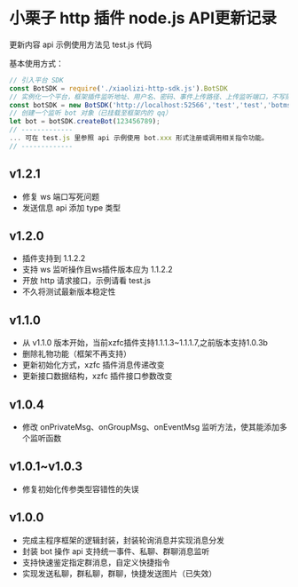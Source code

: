 # 小栗子 http 插件 node.js API更新记录

  更新内容 api 示例使用方法见 test.js 代码

  基本使用方式：

  ```javascript
  // 引入平台 SDK
  const BotSDK = require('./xiaolizi-http-sdk.js').BotSDK
  // 实例化一个平台，框架插件监听地址、用户名、密码、事件上传路径、上传监听端口，不写则默认80
  const botSDK = new BotSDK('http://localhost:52566','test','test','botmsg',8888)
  // 创建一个监听 bot 对象（已挂载至框架内的 qq）
  let bot = botSDK.createBot(123456789);
  // -------------
  ... 可在 test.js 里参照 api 示例使用 bot.xxx 形式注册或调用相关指令功能。
  // -------------
  ```

## v1.2.1

* 修复 ws 端口写死问题
* 发送信息 api 添加 type 类型

## v1.2.0

* 插件支持到 1.1.2.2
* 支持 ws 监听操作且ws插件版本应为 1.1.2.2
* 开放 http 请求接口，示例请看 test.js
* 不久将测试最新版本稳定性

## v1.1.0

* 从 v1.1.0 版本开始，当前xzfc插件支持1.1.1.3~1.1.1.7,之前版本支持1.0.3b
* 删除礼物功能（框架不再支持）
* 更新初始化方式，xzfc 插件消息传递改变
* 更新接口数据结构，xzfc 插件接口参数改变

## v1.0.4

* 修改 onPrivateMsg、onGroupMsg、onEventMsg 监听方法，使其能添加多个监听函数

## v1.0.1~v1.0.3

* 修复初始化传参类型容错性的失误

## v1.0.0
  
* 完成主程序框架的逻辑封装，封装轮询消息并实现消息分发
* 封装 bot 操作 api 支持统一事件、私聊、群聊消息监听
* 支持快速鉴定指定群消息，自定义快捷指令
* 实现发送私聊，群私聊，群聊，快捷发送图片（已失效）
